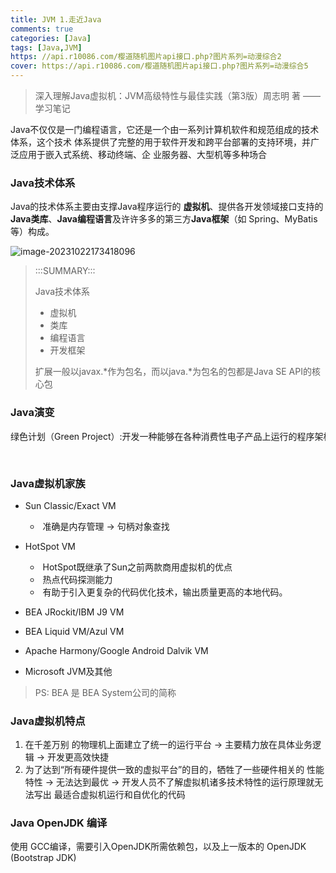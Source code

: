 ```yaml
---
title: JVM 1.走近Java
comments: true
categories: [Java]
tags: [Java,JVM]
https: //api.r10086.com/樱道随机图片api接口.php?图片系列=动漫综合2
cover: https://api.r10086.com/樱道随机图片api接口.php?图片系列=动漫综合5
---
```

> 深入理解Java虚拟机：JVM高级特性与最佳实践（第3版）周志明 著 ——学习笔记

Java不仅仅是一门编程语言，它还是一个由一系列计算机软件和规范组成的技术体系，这个技术 体系提供了完整的用于软件开发和跨平台部署的支持环境，并广泛应用于嵌入式系统、移动终端、企 业服务器、大型机等多种场合



### Java技术体系

Java的技术体系主要由支撑Java程序运行的 **虚拟机**、提供各开发领域接口支持的**Java类库**、**Java编程语言**及许许多多的第三方**Java框架**（如 Spring、MyBatis等）构成。

![image-20231022173418096](https://ruafafa-photobed.oss-cn-beijing.aliyuncs.com/image-20231022173418096.png)

> :::SUMMARY:::
>
> Java技术体系
>
> - 虚拟机
> - 类库
> - 编程语言
> - 开发框架
>
> 扩展一般以javax.*作为包名，而以java.*为包名的包都是Java SE API的核心包



### Java演变

<div style="height: 50px; white-space: nowrap; overflow-x: auto;">
  绿色计划（Green Project）:开发一种能够在各种消费性电子产品上运行的程序架构 -> Oak 诞生 -> 1995年互联网潮流的兴起 -> Oak 变 Java1.0 : “Write Once，Run Anywhere” -> 1996年JDK 1.0发布（代表技术包括：Java虚拟机、Applet、 AWT等）-> JDK 1.1 （代表技术包括：JAR文件格式、JDBC、JavaBeans、RMI等。Java语 言的语法也有了一定的增强，如内部类（Inner Class）和反射（Reflection）） -> 1998年 JDK 1.2 拆分出三个方向：面向桌面应用开发的J2SE、面向企业级开发的J2EE和面向手机等移动终端开发的J2ME -> Java虚拟机第一次内置了JIT（Just InTime）即时编译器 -> 1999年4月27日，HotSpot虚拟机诞生 -> “JDK 1.x”的命名方式"从 1.5 开始变成以 “JDK x” 命名，在Java语法易用性上做出了非常大的改进。如：自动装箱、泛型、动态注解、枚举、可变长参数、遍历循环（foreach循环）等语法特性都是在JDK 5中加入的。在虚拟机和API层面上，这个版本改进了Java的内存模型（Java Memory Model，JMM）、提供了java.util.concurrent并发包等。 -> 2006年 JDK 6 对Java虚拟机内部做了大量改进，包括锁与同步、垃圾收集、类加载等方面的实现都有相当多的改动 -> JDK 7 -> 2014 Java 8
</div>



### Java虚拟机家族

- Sun Classic/Exact VM

  - ​	准确是内存管理 -> 句柄对象查找

- HotSpot VM
  - ​	HotSpot既继承了Sun之前两款商用虚拟机的优点
  - ​	热点代码探测能力
  - ​	有助于引入更复杂的代码优化技术，输出质量更高的本地代码。

- BEA JRockit/IBM J9 VM
- BEA Liquid VM/Azul VM


- Apache Harmony/Google Android Dalvik VM

- Microsoft JVM及其他


> PS: BEA 是 BEA System公司的简称



### Java虚拟机特点

1. 在千差万别 的物理机上面建立了统一的运行平台 ->  主要精力放在具体业务逻辑 -> 开发更高效快捷
2. 为了达到“所有硬件提供一致的虚拟平台”的目的，牺牲了一些硬件相关的 性能特性 -> 无法达到最优 -> 开发人员不了解虚拟机诸多技术特性的运行原理就无法写出 最适合虚拟机运行和自优化的代码



### Java OpenJDK 编译

使用 GCC编译，需要引入OpenJDK所需依赖包，以及上一版本的 OpenJDK (Bootstrap JDK)





